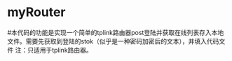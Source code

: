 # myRouter
#本代码的功能是实现一个简单的tplink路由器post登陆并获取在线列表存入本地文件。需要先获取到登陆的stok（似乎是一种密码加密后的文本），并填入代码文件
注：只适用于tplink路由器。
